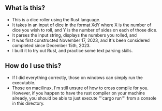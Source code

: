 ## What is this?

* This is a dice roller using the Rust language.
* It takes in an input of dice in the format XdY where X is the number of dice you wish to roll, and Y is the number of sides on each of those dice.
* It parses the input string, displays the numbers you rolled, and 
* It was first constructed November 17, 2023, and It's been considered completed since December 15th, 2023.
* I built it to try out Rust, and practice some text parsing skills.

## How do I use this?
* If I did everything correctly, those on windows can simply run the executable.
* Those on mac/linux, I'm still unsure of how to cross compile for you. However, if you happen to have the rust compiler on your machine already, you should be able to just execute '''cargo run''' from a console in this directory.
